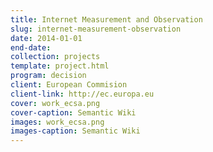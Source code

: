 ```yaml
---
title: Internet Measurement and Observation 
slug: internet-measurement-observation
date: 2014-01-01
end-date: 
collection: projects
template: project.html
program: decision
client: European Commision
client-link: http://ec.europa.eu
cover: work_ecsa.png
cover-caption: Semantic Wiki
images: work_ecsa.png
images-caption: Semantic Wiki
---
```


